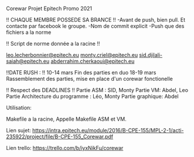Corewar Projet Epitech
Promo 2021

 !! CHAQUE MEMBRE POSSEDE SA BRANCE !!
 -Avant de push, bien pull. Et contacte par facebook le groupe.
 -Nom de commit explicit
 -Push que des fichiers a la norme

!! Script de norme donnée a la racine !!

leo.lecherbonnier@epitech.eu
monty.criel@epitech.eu
sid.djilali-saiah@epitech.eu
abderrahim.cherkaoui@epitech.eu

!!DATE RUSH : !!
10-14 mars Fin des parties en duo
18-19 mars Rassemblement des parties, mise en place d'un corewar fonctionelle

!! Respect des DEADLINES !!
Partie ASM : SID, Monty
Partie VM: Abdel, Leo
Partie Architecture du programme : Léo, Monty
Partie graphique: Abdel

Utilisation:

Makefile a la racine, Appelle Makefile ASM et VM.

Lien sujet: https://intra.epitech.eu/module/2016/B-CPE-155/MPL-2-1/acti-235922/project/file/B-CPE-155_Corewar.pdf

Lien trello: https://trello.com/b/iyxNikFu/corewar
